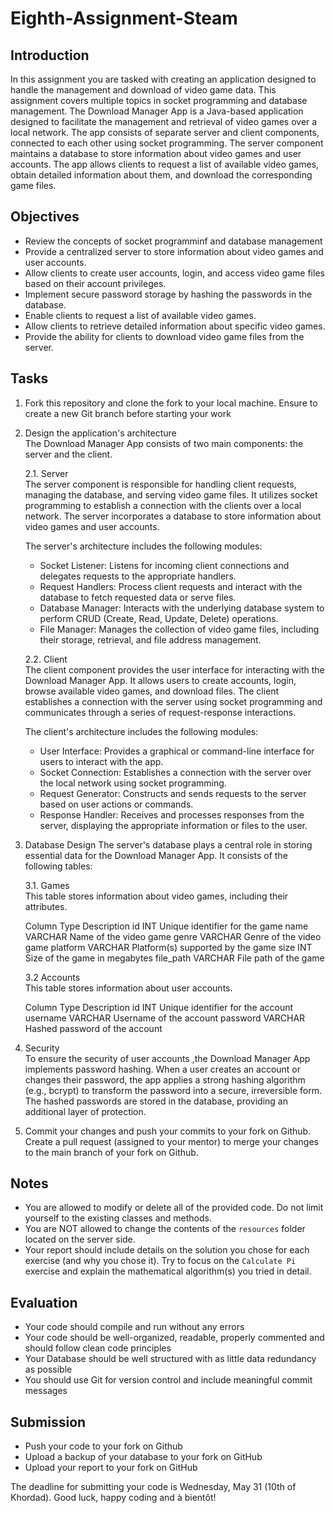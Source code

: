 # Eighth-Assignment-Steam

## Introduction
In this assignment you are tasked with creating an application designed to handle the management and download of video game data. This assignment covers multiple topics in socket programming and database management.
The Download Manager App is a Java-based application designed to facilitate the management and retrieval of video games over a local network. The app consists of separate server and client components, connected to each other using socket programming. The server component maintains a database to store information about video games and user accounts. The app allows clients to request a list of available video games, obtain detailed information about them, and download the corresponding game files.

## Objectives
- Review the concepts of socket programminf and database management
- Provide a centralized server to store information about video games and user accounts.
- Allow clients to create user accounts, login, and access video game files based on their account privileges.
- Implement secure password storage by hashing the passwords in the database.
- Enable clients to request a list of available video games.
- Allow clients to retrieve detailed information about specific video games.
- Provide the ability for clients to download video game files from the server.

## Tasks
1. Fork this repository and clone the fork to your local machine. Ensure to create a new Git branch before starting your work
2. Design the application's architecture
<br>The Download Manager App consists of two main components: the server and the client.

    2.1. Server
    <br>The server component is responsible for handling client requests, managing the database, and serving video game files. It utilizes socket programming to establish a connection with the clients over a local network. The server incorporates a database to store information about video games and user accounts.

    The server's architecture includes the following modules:

    - Socket Listener: Listens for incoming client connections and delegates requests to the appropriate handlers.
    - Request Handlers: Process client requests and interact with the database to fetch requested data or serve files.
    - Database Manager: Interacts with the underlying database system to perform CRUD (Create, Read, Update, Delete) operations.
    - File Manager: Manages the collection of video game files, including their storage, retrieval, and file address management.


    2.2. Client
    <br>The client component provides the user interface for interacting with the Download Manager App. It allows users to create accounts, login, browse available video games, and download files. The client establishes a connection with the server using socket programming and communicates through a series of request-response interactions.

    The client's architecture includes the following modules:

    - User Interface: Provides a graphical or command-line interface for users to interact with the app.
    - Socket Connection: Establishes a connection with the server over the local network using socket programming.
    - Request Generator: Constructs and sends requests to the server based on user actions or commands.
    - Response Handler: Receives and processes responses from the server, displaying the appropriate information or files to the user.
    
3. Database Design
The server's database plays a central role in storing essential data for the Download Manager App. It consists of the following tables:

    3.1. Games
    <br>This table stores information about video games, including their attributes.

    Column	Type	Description
    id	INT	Unique identifier for the game
    name	VARCHAR	Name of the video game
    genre	VARCHAR	Genre of the video game
    platform	VARCHAR	Platform(s) supported by the game
    size	INT	Size of the game in megabytes
    file_path	VARCHAR	File path of the game


    3.2 Accounts
    <br>This table stores information about user accounts.

    Column	Type	Description
    id	INT	Unique identifier for the account
    username	VARCHAR	Username of the account
    password	VARCHAR	Hashed password of the account


5. Security
<br>To ensure the security of user accounts ,the Download Manager App implements password hashing. When a user creates an account or changes their password, the app applies a strong hashing algorithm (e.g., bcrypt) to transform the password into a secure, irreversible form. The hashed passwords are stored in the database, providing an additional layer of protection.

3. Commit your changes and push your commits to your fork on Github. Create a pull request (assigned to your mentor) to merge your changes to the main branch of your fork on Github.


## Notes
- You are allowed to modify or delete all of the provided code. Do not limit yourself to the existing classes and methods.
- You are NOT allowed to change the contents of the `resources` folder located on the server side.
- Your report should include details on the solution you chose for each exercise (and why you chose it). Try to focus on the `Calculate Pi` exercise and explain the mathematical algorithm(s) you tried in detail.


## Evaluation
- Your code should compile and run without any errors
- Your code should be well-organized, readable, properly commented and should follow clean code principles
- Your Database should be well structured with as little data redundancy as possible
- You should use Git for version control and include meaningful commit messages


## Submission
- Push your code to your fork on Github
- Upload a backup of your database to your fork on GitHub
- Upload your report to your fork on GitHub


The deadline for submitting your code is Wednesday, May 31 (10th of Khordad). Good luck, happy coding and à bientôt!
